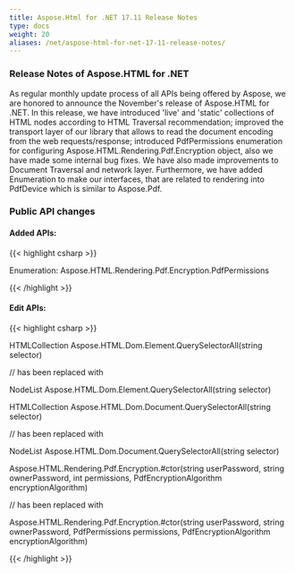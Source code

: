 ```yaml
---
title: Aspose.Html for .NET 17.11 Release Notes
type: docs
weight: 20
aliases: /net/aspose-html-for-net-17-11-release-notes/
---
```


### **Release Notes of Aspose.HTML for .NET**
As regular monthly update process of all APIs being offered by Aspose, we are honored to announce the November's release of Aspose.HTML for .NET. In this release, we have introduced 'live' and 'static' collections of HTML nodes according to HTML Traversal recommendation; improved the transport layer of our library that allows to read the document encoding from the web requests/response; introduced PdfPermissions enumeration for configuring Aspose.HTML.Rendering.Pdf.Encryption object, also we have made some internal bug fixes. We have also made improvements to Document Traversal and network layer. Furthermore, we have added Enumeration to make our interfaces, that are related to rendering into PdfDevice which is similar to Aspose.Pdf.
### **Public API changes**
#### **Added APIs:**
{{< highlight csharp >}}

 Enumeration: Aspose.HTML.Rendering.Pdf.Encryption.PdfPermissions

{{< /highlight >}}
#### **Edit APIs:**
{{< highlight csharp >}}

 HTMLCollection Aspose.HTML.Dom.Element.QuerySelectorAll(string selector)

// has been replaced with

NodeList Aspose.HTML.Dom.Element.QuerySelectorAll(string selector)

HTMLCollection Aspose.HTML.Dom.Document.QuerySelectorAll(string selector)

// has been replaced with

NodeList Aspose.HTML.Dom.Document.QuerySelectorAll(string selector)

Aspose.HTML.Rendering.Pdf.Encryption.#ctor(string userPassword, string ownerPassword, int permissions, PdfEncryptionAlgorithm encryptionAlgorithm)

// has been replaced with

Aspose.HTML.Rendering.Pdf.Encryption.#ctor(string userPassword, string ownerPassword, PdfPermissions permissions, PdfEncryptionAlgorithm encryptionAlgorithm)

{{< /highlight >}}




